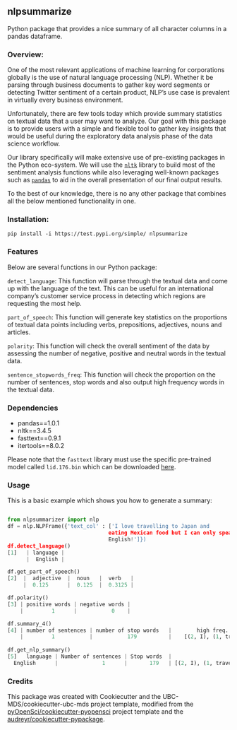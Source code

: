 ## nlpsummarize

Python package that provides a nice summary of all character columns in a pandas dataframe.

### Overview:

One of the most relevant applications of machine learning for corporations globally is the use of natural language processing (NLP). Whether it be parsing through business documents to gather key word segments or detecting Twitter sentiment of a certain product, NLP’s use case is prevalent in virtually every business environment.

Unfortunately, there are few tools today which provide summary statistics on textual data that a user may want to analyze. Our goal with this package is to provide users with a simple and flexible tool to gather key insights that would be useful during the exploratory data analysis phase of the data science workflow.

Our library specifically will make extensive use of pre-existing packages in the Python eco-system. We will use the [`nltk`](https://www.nltk.org/)  library to build most of the sentiment analysis functions while also leveraging well-known packages such as [`pandas`](https://pandas.pydata.org/) to aid in the overall presentation of our final output results.

To the best of our knowledge, there is no any other package that combines all the below mentioned functionality in one.

### Installation:

```
pip install -i https://test.pypi.org/simple/ nlpsummarize
```

### Features

Below are several functions in our Python package:

`detect_language`: This function will parse through the textual data and come up with the language of the text. This can be useful for an international company’s customer service process in detecting which regions are requesting the most help.

`part_of_speech`: This function will generate key statistics on the proportions of textual data points including verbs, prepositions, adjectives, nouns and articles.

`polarity`: This function will check the overall sentiment of the data by assessing the number of negative, positive and neutral words in the textual data.

`sentence_stopwords_freq`: This function will check the proportion on the number of sentences, stop words and also output high frequency words in the textual data.

### Dependencies

- pandas==1.0.1
- nltk==3.4.5
- fasttext==0.9.1
- itertools==8.0.2

Please note that the `fasttext` library must use the specific pre-trained model called `lid.176.bin` which can be downloaded [here](https://dl.fbaipublicfiles.com/fasttext/supervised-models/lid.176.bin).

### Usage

This is a basic example which shows you how to generate a summary:

``` python

from nlpsummarizer import nlp
df = nlp.NLPFrame({'text_col' : ['I love travelling to Japan and
                                eating Mexican food but I can only speak
                                English!']})
df.detect_language()
[1]   | language |
      |  English |

df.get_part_of_speech()
[2]  |  adjective  |  noun   |  verb   |
     |  0.125      |  0.125  |  0.3125 |

df.polarity()
[3] | positive words | negative words |
    |         1      |           0    |

df.summary_4()
[4] | number of sentences | number of stop words   |        high freq. words                |
    |         1           |           179          |    [(2, I), (1, travelling), (1, to)]  |
    
df.get_nlp_summary()
[5]   language | Number of sentences | Stop words  |                         Frequency   | adjective  | noun  |  verb  |  positive_words | negative_words |
  English      |              1      |       179   | [(2, I), (1, travelling), (1, to)]  |    0.125   | 0.125 | 0.3125 |            1    |             0  |

```

### Credits
This package was created with Cookiecutter and the UBC-MDS/cookiecutter-ubc-mds project template, modified from the [pyOpenSci/cookiecutter-pyopensci](https://github.com/pyOpenSci/cookiecutter-pyopensci) project template and the [audreyr/cookiecutter-pypackage](https://github.com/audreyr/cookiecutter-pypackage).
